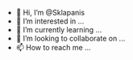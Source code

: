 - 👋 Hi, I’m @Sklapanis
- 👀 I’m interested in ...
- 🌱 I’m currently learning ...
- 💞️ I’m looking to collaborate on ...
- 📫 How to reach me ...

<!---
Sklapanis/Sklapanis is a ✨ special ✨ repository because its `README.md` (this file) appears on your GitHub profile.
You can click the Preview link to take a look at your changes.
--->

